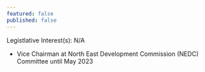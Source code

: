 ```yaml
---
featured: false
published: false
---
```

Legistlative Interest(s): N/A

* Vice Chairman at North East Development Commission (NEDC) Committee until May 2023